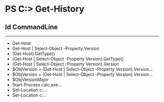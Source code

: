 

# PS C:\> Get-History

  ## Id CommandLine                                                                   
  -- -----------                                                                   
   * Get-Host                                                                      
   * Get-Host | Select-Object -Property Version                                    
   * (Get-Host).GetType()                                                          
   * (Get-Host | Select-Object -Property Version).GetType()                        
   * (Get-Host | Select-Object -Property Version).Version                          
   * $ObjVersion = (Get-Host | Select-Object -Property Version).Version...         
   * $ObjVersion = (Get-Host | Select-Object -Property Version).Version...         
   * $ObjVersionMajor                                                              
   * Start-Process calc.exe...                                                     
   * Set-Location c:\...                                                           
   * Set-Location c:\...            

